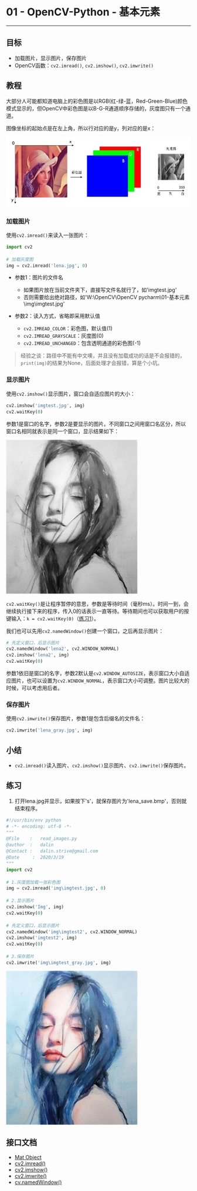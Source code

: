 # 01 - OpenCV-Python - 基本元素 

---

## 目标

- 加载图片，显示图片，保存图片
- OpenCV函数：`cv2.imread()`, `cv2.imshow()`, `cv2.imwrite()`

## 教程

大部分人可能都知道电脑上的彩色图是以RGB(红-绿-蓝，Red-Green-Blue)颜色模式显示的，但OpenCV中彩色图是以B-G-R通道顺序存储的，灰度图只有一个通道。

图像坐标的起始点是在左上角，所以行对应的是y，列对应的是x：

![](https://github.com/DaLinYYY/OpenCV-python/blob/master/img/cv2_image_coordinate_channels.jpg)

### 加载图片

使用`cv2.imread()`来读入一张图片：

``` python
import cv2

# 加载灰度图
img = cv2.imread('lena.jpg', 0)
```

- 参数1：图片的文件名

    - 如果图片放在当前文件夹下，直接写文件名就行了，如'imgtest.jpg'
    - 否则需要给出绝对路径，如'W:\OpenCV\OpenCV pycharm\01-基本元素\img\imgtest.jpg'

- 参数2：读入方式，省略即采用默认值

    - `cv2.IMREAD_COLOR`：彩色图，默认值(1)
    - `cv2.IMREAD_GRAYSCALE`：灰度图(0)
    - `cv2.IMREAD_UNCHANGED`：包含透明通道的彩色图(-1)

> 经验之谈：路径中不能有中文噢，并且没有加载成功的话是不会报错的，`print(img)`的结果为None，后面处理才会报错，算是个小坑。

### 显示图片

使用`cv2.imshow()`显示图片，窗口会自适应图片的大小：

``` python
cv2.imshow('imgtest.jpg', img)
cv2.waitKey(0)
```

参数1是窗口的名字，参数2是要显示的图片。不同窗口之间用窗口名区分，所以窗口名相同就表示是同一个窗口，显示结果如下：

![二值化处理](https://github.com/DaLinYYY/OpenCV-python/blob/master/img/imgtest_gray.jpg)

`cv2.waitKey()`是让程序暂停的意思，参数是等待时间（毫秒ms）。时间一到，会继续执行接下来的程序，传入0的话表示一直等待。等待期间也可以获取用户的按键输入：`k = cv2.waitKey(0)`（[练习1](#练习)）。

我们也可以先用`cv2.namedWindow()`创建一个窗口，之后再显示图片：

```python
# 先定义窗口，后显示图片
cv2.namedWindow('lena2', cv2.WINDOW_NORMAL)
cv2.imshow('lena2', img)
cv2.waitKey(0)
```

参数1依旧是窗口的名字，参数2默认是`cv2.WINDOW_AUTOSIZE`，表示窗口大小自适应图片，也可以设置为`cv2.WINDOW_NORMAL`，表示窗口大小可调整。图片比较大的时候，可以考虑用后者。

### 保存图片

使用`cv2.imwrite()`保存图片，参数1是包含后缀名的文件名：

``` python
cv2.imwrite('lena_gray.jpg', img)
```

## 小结

- `cv2.imread()`读入图片、`cv2.imshow()`显示图片、`cv2.imwrite()`保存图片。

## 练习

1. 打开lena.jpg并显示，如果按下's'，就保存图片为'lena_save.bmp'，否则就结束程序。

```python
#!/usr/bin/env python
# -*- encoding: utf-8 -*-
"""
@File    :   read_images.py 
@author  :   dalin  
@Contact :   dalin.strive@gmail.com
@Date     :  2020/3/19 
"""
import cv2

# 1.灰度图加载一张彩色图
img = cv2.imread('img\imgtest.jpg', 0)

# 2.显示图片
cv2.imshow('Img', img)
cv2.waitKey(0)

# 先定义窗口，后显示图片
cv2.namedWindow('img\imgtest2', cv2.WINDOW_NORMAL)
cv2.imshow('imgtest2', img)
cv2.waitKey(0)

# 3.保存图片
cv2.imwrite('img\imgtest_gray.jpg', img)

```
![原图像](https://github.com/DaLinYYY/OpenCV-python/blob/master/img/imgtest.jpg)

## 接口文档

- [Mat Object](https://docs.opencv.org/4.0.0/d3/d63/classcv_1_1Mat.html)
- [cv2.imread()](https://docs.opencv.org/4.0.0/d4/da8/group__imgcodecs.html#ga288b8b3da0892bd651fce07b3bbd3a56)
- [cv2.imshow()](https://docs.opencv.org/4.0.0/d7/dfc/group__highgui.html#ga453d42fe4cb60e5723281a89973ee563)
- [cv2.imwrite()](https://docs.opencv.org/4.0.0/d4/da8/group__imgcodecs.html#gabbc7ef1aa2edfaa87772f1202d67e0ce)
- [cv.namedWindow()](https://docs.opencv.org/4.0.0/d7/dfc/group__highgui.html#ga5afdf8410934fd099df85c75b2e0888b)